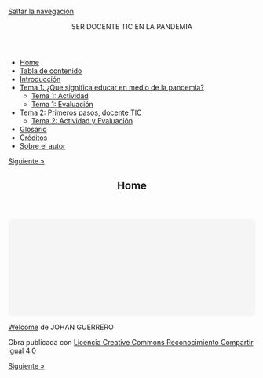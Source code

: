 <script type="text/javascript" src="common.js"></script>
<meta name="viewport" content="width=device-width, initial-scale=1" />
    </head>
<body class="exe-web-site" id="exe-node-0"><script type="text/javascript">document.body.className+=" js"</script>
<div id="content">
<p id="skipNav"><a href="#main" class="sr-av">Saltar la navegación</a></p>
<header id="header" ><div id="headerContent">SER DOCENTE TIC EN LA PANDEMIA</div></header>
<nav id="siteNav">
<ul>
   <li id="active"><a href="index.html" class="active daddy main-node">Home</a></li>
   <li><a href="tabla_de_contenido.html" class="no-ch">Tabla de contenido</a></li>
   <li><a href="introduccin.html" class="no-ch">Introducción</a></li>
   <li><a href="tema_1_que_significa_educar_en_medio_de_la_pandemia.html" class="daddy">Tema 1: ¿Que significa educar en medio de la pandemia?</a>
   <ul class="other-section">
      <li><a href="tema_1_actividad.html" class="no-ch">Tema 1: Actividad</a></li>
      <li><a href="tema_1_evaluacin.html" class="no-ch">Tema 1: Evaluación</a></li>
   </ul>
   </li>
   <li><a href="tema_2_primeros_pasos_docente_tic.html" class="daddy">Tema 2: Primeros pasos, docente TIC</a>
   <ul class="other-section">
      <li><a href="tema_2_actividad_y_evaluacin.html" class="no-ch">Tema 2: Actividad y Evaluación</a></li>
   </ul>
   </li>
   <li><a href="glosario.html" class="no-ch">Glosario</a></li>
   <li><a href="crditos.html" class="no-ch">Créditos</a></li>
   <li><a href="sobre_el_autor.html" class="no-ch">Sobre el autor</a></li>
</ul>
</nav>
<div id='topPagination'>
<nav class="pagination noprt">
<a href="tabla_de_contenido.html" class="next"><span>Siguiente<span> &raquo;</span></span></a>
</nav>
</div>
<div id="main-wrapper">
<section id="main">
<header id="nodeDecoration"><h1 id="nodeTitle">Home</h1></header>
<article class="iDevice_wrapper textIdevice" id="id1">
<div class="iDevice emphasis0" >
<div id="ta1_109_2" class="block iDevice_content">
<div class="exe-text"><div class="canva-embed" data-design-id="DAEF6Zm6O9Y" data-height-ratio="0.3805" style="padding: 38.0488% 5px 5px 5px; background: rgba(0,0,0,0.03); border-radius: 8px;"></div>
<p>
<script async="" src="https://sdk.canva.com/v1/embed.js"></script>
<a href="https://www.canva.com/design/DAEF6Zm6O9Y/view?utm_content=DAEF6Zm6O9Y&amp;utm_campaign=designshare&amp;utm_medium=embeds&amp;utm_source=link" target="_blank" rel="noopener">Welcome</a> de JOHAN GUERRERO</p></div>
</div>
</div>
</article>
<div id="packageLicense" class="cc cc-by-sa">
<p><span>Obra publicada con</span> <a rel="license" href="http://creativecommons.org/licenses/by-sa/4.0/">Licencia Creative Commons Reconocimiento Compartir igual 4.0</a></p>
</div>
</section>
</div>
<div id='bottomPagination'>
<nav class="pagination noprt">
<a href="tabla_de_contenido.html" class="next"><span>Siguiente<span> &raquo;</span></span></a>
</nav>
</div>
</div>
<script type="text/javascript" src="_style_js.js"></script></body></html>
